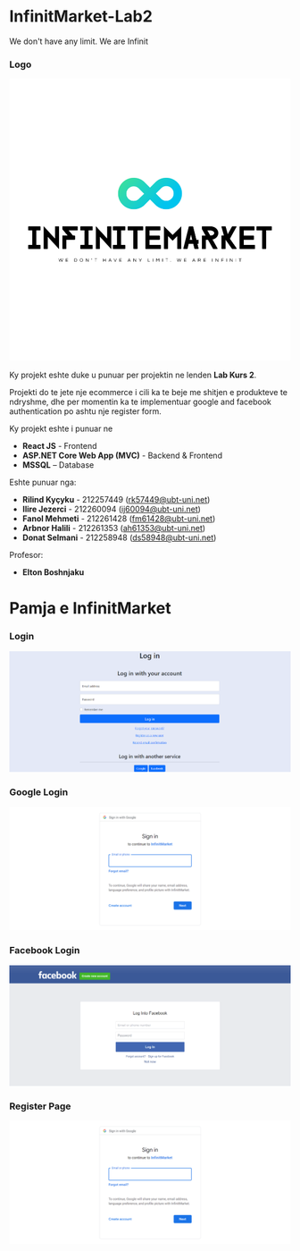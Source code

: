 # InfinitMarket-Lab2
We don't have any limit. We are Infinit

### Logo
![](ReadMeImages/Logo.png)

Ky projekt eshte duke u punuar per projektin ne lenden **Lab Kurs 2**.

Projekti do te jete nje ecommerce i cili ka te beje me shitjen e produkteve te ndryshme, dhe per momentin ka te implementuar google and facebook authentication po ashtu nje register form.

Ky projekt eshte i punuar ne
- **React JS** - Frontend
- **ASP.NET Core Web App (MVC)** - Backend & Frontend
- **MSSQL** – Database

Eshte punuar nga:
- **Rilind Kyçyku** - 212257449 (rk57449@ubt-uni.net)
- **Ilire Jezerci** - 212260094 (ij60094@ubt-uni.net)
- **Fanol Mehmeti** - 212261428 (fm61428@ubt-uni.net)
- **Arbnor Halili** - 212261353 (ah61353@ubt-uni.net)
- **Donat Selmani** - 212258948 (ds58948@ubt-uni.net)


Profesor:
- **Elton Boshnjaku**

# Pamja e InfinitMarket

### Login
![](ReadMeImages/Readme.png)

### Google Login
![](ReadMeImages/Readme1.png)

### Facebook Login
![](ReadMeImages/Readme2.png)

### Register Page
![](ReadMeImages/Readme1.png)